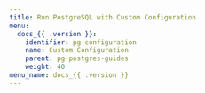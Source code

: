 ```yaml
---
title: Run PostgreSQL with Custom Configuration
menu:
  docs_{{ .version }}:
    identifier: pg-configuration
    name: Custom Configuration
    parent: pg-postgres-guides
    weight: 40
menu_name: docs_{{ .version }}
---
```

